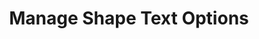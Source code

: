 ---
title: Manage Shape Text Options
type: docs
weight: 200
url: /java/managing-shape-text-options/
---